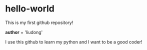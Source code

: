 # hello-world
This is my first github repository!

__author__ = 'liudong'

I use this github to learn my python and I want to be a good coder!
